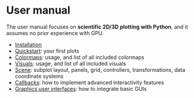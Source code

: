 # User manual

The user manual focuses on **scientific 2D/3D plotting with Python**, and it assumes no prior experience with GPU.

* [Installation](install.md)
* [Quickstart](quickstart.md): your first plots
* [Colormaps](colormaps.md): usage, and list of all included colormaps
* [Visuals](visuals.md): usage, and list of all included visuals
* [Scene](scene.md): subplot layout, panels, grid, controllers, transformations, data coordinate systems
* [Callbacks](callbacks.md): how to implement advanced interactivity features
* [Graphics user interfaces](gui.md): how to integrate basic GUIs
